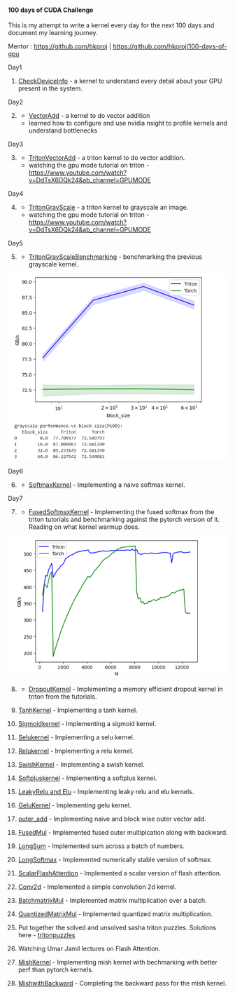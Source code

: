 #### 100 days of CUDA Challenge

This is my attempt to write a kernel every day for the next 100 days and document my learning journey.

Mentor : https://github.com/hkproj | https://github.com/hkproj/100-days-of-gpu

Day1

1. [CheckDeviceInfo](day1/checkDeviceInfo.cu) - a kernel to understand every detail about your GPU present in the system.

Day2

2. - [VectorAdd](day2/sumArray.cu) - a kernel to do vector addition
   - learned how to configure and use nvidia nsight to profile kernels and understand bottlenecks

Day3

3. - [TritonVectorAdd](day3/vectorAdd.py) - a triton kernel to do vector addition.
   - watching the gpu mode tutorial on triton - https://www.youtube.com/watch?v=DdTsX6DQk24&ab_channel=GPUMODE

Day4

4. - [TritonGrayScale](day4/grayscale.py) - a triton kernel to grayscale an image.
   - watching the gpu mode tutorial on triton - https://www.youtube.com/watch?v=DdTsX6DQk24&ab_channel=GPUMODE

Day5

5. - [TritonGrayScaleBenchmarking](day5/grayscale_with_benchmark.py) - benchmarking the previous grayscale kernel.

![alt text](assets/grayscale_benchmark.png)

Day6

6. - [SoftmaxKernel](day6/naive_softmax.py) - Implementing a naive softmax kernel.

Day7

7. - [FusedSoftmaxKernel](day7/fused_softmax.py) - Implementing the fused softmax from the triton tutorials and benchmarking against the pytorch version of it. 
Reading on what kernel warmup does.

![alt text](assets/fused_softmax.png)

8. - [DropoutKernel](day8/dropout.py) - Implementing a memory efficient dropout kernel in triton from the tutorials.

9. [TanhKernel](day9/tanh.py) - Implementing a tanh kernel.

10. [Sigmoidkernel](day10/sigmoid.py) - Implementing a sigmoid kernel.

11. [Selukernel](day11/selu.py) - Implementing a selu kernel.

12. [Relukernel](day12/relu.py) - Implementing a relu kernel.

13. [SwishKernel](day13/swish.py) - Implementing a swish kernel.

14. [Softpluskernel](day14/softplus.py) - Implementing a softplus kernel.

15. [LeakyRelu and Elu](day15/leaky_relu.py) - Implementing leaky relu and elu kernels.

16. [GeluKernel](day16/gelu.py) - Implementing gelu kernel.

17. [outer_add](day17/block_outer_vector_add.py) - Implementing naive and block wise outer vector add.

18. [FusedMul](day18/fused_outer_mul.py) - Implemented fused outer multiplcation along with backward.

19. [LongSum](day19/long_sum.py) - Implemented sum across a batch of numbers.

20. [LongSoftmax](day20/long_softmax.py) - Implemented numerically stable version of softmax.

21. [ScalarFlashAttention](day21/scalar_flash_attention.py) - Implemented a scalar version of flash attention.

22. [Conv2d](day22/2d_conv.py) - Implemented a simple convolution 2d kernel.

23. [BatchmatrixMul](day23/matmul.py) - Implemented matrix multiplication over a batch.

24. [QuantizedMatrixMul](day24/quantized_matmul.py) - Implemented quantized matrix multiplication.

25. Put together the solved and unsolved sasha triton puzzles. Solutions here - [tritonpuzzles](../triton-puzzles/)

26. Watching Umar Jamil lectures on Flash Attention.

27. [MishKernel](day27/mish.py) - Implementing mish kernel with bechmarking with better perf than pytorch kernels.

28. [MishwithBackward](day28/mish_with_backward.py) - Completing the backward pass for the mish kernel.
